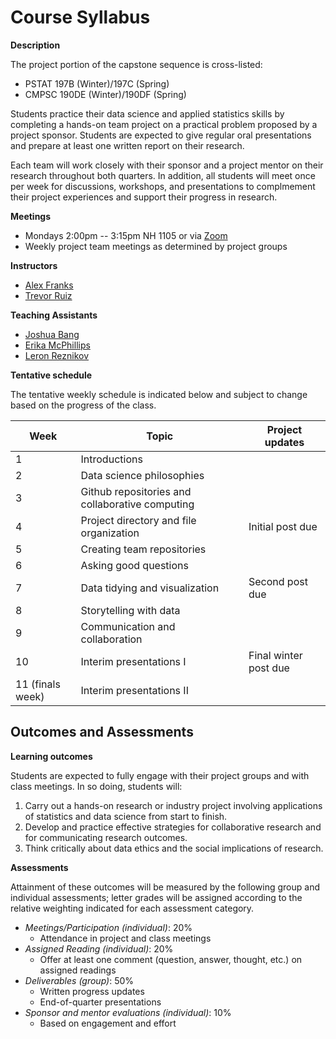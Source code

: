 # Course Syllabus

**Description**

The project portion of the capstone sequence is cross-listed:

* PSTAT 197B (Winter)/197C (Spring)
* CMPSC 190DE (Winter)/190DF (Spring)

Students practice their data science and applied statistics skills by completing a hands-on team project on a practical problem proposed by a project sponsor. Students are expected to give regular oral presentations and prepare at least one written report on their research.

Each team will work closely with their sponsor and a project mentor on their research throughout both quarters. In addition, all students will meet once per week for discussions, workshops, and presentations to complmement their project experiences and support their progress in research.

**Meetings**

* Mondays 2:00pm -- 3:15pm NH 1105 or via [Zoom](https://ucsb.zoom.us/j/81457783650?pwd=NnlybVFhSHFvSUtOWVBmRU12SUpFdz09)
* Weekly project team meetings as determined by project groups  

**Instructors**

* [Alex Franks](mailto:afranks@ucsb.edu)
* [Trevor Ruiz](mailto:tdr@ucsb.edu)

**Teaching Assistants**

* [Joshua Bang](mailto:joshua_bang@ucsb.edu) 
* [Erika McPhillips](mailto:elm00&ucsb.edu)
* [Leron Reznikov](mailto:lreznikov@ucsb.edu)

**Tentative schedule**

The tentative weekly schedule is indicated below and subject to change based on the progress of the class.

Week | Topic | Project updates
---|---|---
1 | Introductions |
2 | Data science philosophies |
3 | Github repositories and collaborative computing |
4 | Project directory and file organization | Initial post due
5 | Creating team repositories |
6 | Asking good questions |
7 | Data tidying and visualization | Second post due
8 | Storytelling with data |
9 | Communication and collaboration |
10 | Interim presentations I | Final winter post due
11 (finals week) | Interim presentations II |

## Outcomes and Assessments

**Learning outcomes**

Students are expected to fully engage with their project groups and with class meetings. In so doing, students will:

1. Carry out a hands-on research or industry project involving applications of statistics and data science from start to finish.
2. Develop and practice effective strategies for collaborative research and for communicating research outcomes.
3. Think critically about data ethics and the social implications of research.

**Assessments**

Attainment of these outcomes will be measured by the following group and individual assessments; letter grades will be assigned according to the relative weighting indicated for each assessment category.

* *Meetings/Participation (individual)*: 20%  
    - Attendance in project and class meetings 
* *Assigned Reading (individual)*: 20%
    - Offer at least one comment (question, answer, thought, etc.) on assigned readings
* *Deliverables (group)*: 50%
    - Written progress updates 
    - End-of-quarter presentations
* *Sponsor and mentor evaluations (individual)*: 10%  
    - Based on engagement and effort

